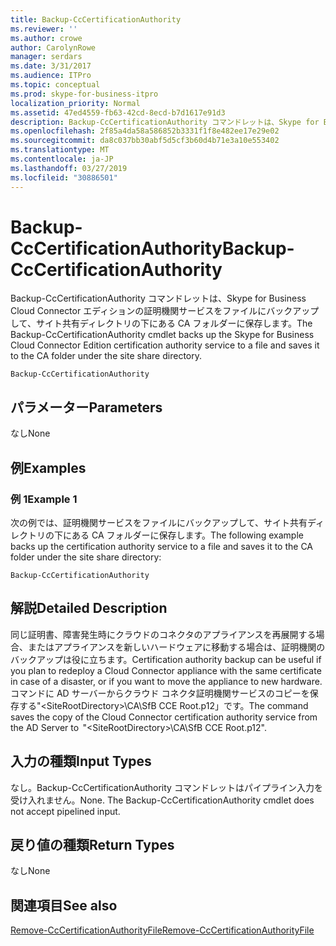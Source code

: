 ```yaml
---
title: Backup-CcCertificationAuthority
ms.reviewer: ''
ms.author: crowe
author: CarolynRowe
manager: serdars
ms.date: 3/31/2017
ms.audience: ITPro
ms.topic: conceptual
ms.prod: skype-for-business-itpro
localization_priority: Normal
ms.assetid: 47ed4559-fb63-42cd-8ecd-b7d1617e91d3
description: Backup-CcCertificationAuthority コマンドレットは、Skype for Business Cloud Connector エディションの証明機関サービスをファイルにバックアップして、サイト共有ディレクトリの下にある CA フォルダーに保存します。
ms.openlocfilehash: 2f85a4da58a586852b3331f1f8e482ee17e29e02
ms.sourcegitcommit: da8c037bb30abf5d5cf3b60d4b71e3a10e553402
ms.translationtype: MT
ms.contentlocale: ja-JP
ms.lasthandoff: 03/27/2019
ms.locfileid: "30886501"
---
```

# <a name="backup-cccertificationauthority"></a><span data-ttu-id="8a25e-103">Backup-CcCertificationAuthority</span><span class="sxs-lookup"><span data-stu-id="8a25e-103">Backup-CcCertificationAuthority</span></span>
 
<span data-ttu-id="8a25e-104">Backup-CcCertificationAuthority コマンドレットは、Skype for Business Cloud Connector エディションの証明機関サービスをファイルにバックアップして、サイト共有ディレクトリの下にある CA フォルダーに保存します。</span><span class="sxs-lookup"><span data-stu-id="8a25e-104">The Backup-CcCertificationAuthority cmdlet backs up the Skype for Business Cloud Connector Edition certification authority service to a file and saves it to the CA folder under the site share directory.</span></span>
  
```
Backup-CcCertificationAuthority 
```

## <a name="parameters"></a><span data-ttu-id="8a25e-105">パラメーター</span><span class="sxs-lookup"><span data-stu-id="8a25e-105">Parameters</span></span>

<span data-ttu-id="8a25e-106">なし</span><span class="sxs-lookup"><span data-stu-id="8a25e-106">None</span></span>
  
## <a name="examples"></a><span data-ttu-id="8a25e-107">例</span><span class="sxs-lookup"><span data-stu-id="8a25e-107">Examples</span></span>
<span data-ttu-id="8a25e-108"><a name="Examples"> </a></span><span class="sxs-lookup"><span data-stu-id="8a25e-108"></span></span>

### <a name="example-1"></a><span data-ttu-id="8a25e-109">例 1</span><span class="sxs-lookup"><span data-stu-id="8a25e-109">Example 1</span></span>

<span data-ttu-id="8a25e-110">次の例では、証明機関サービスをファイルにバックアップして、サイト共有ディレクトリの下にある CA フォルダーに保存します。</span><span class="sxs-lookup"><span data-stu-id="8a25e-110">The following example backs up the certification authority service to a file and saves it to the CA folder under the site share directory:</span></span>
  
```
Backup-CcCertificationAuthority 
```

## <a name="detailed-description"></a><span data-ttu-id="8a25e-111">解説</span><span class="sxs-lookup"><span data-stu-id="8a25e-111">Detailed Description</span></span>
<span data-ttu-id="8a25e-112"><a name="DetailedDescription"> </a></span><span class="sxs-lookup"><span data-stu-id="8a25e-112"></span></span>

<span data-ttu-id="8a25e-113">同じ証明書、障害発生時にクラウドのコネクタのアプライアンスを再展開する場合、またはアプライアンスを新しいハードウェアに移動する場合は、証明機関のバックアップは役に立ちます。</span><span class="sxs-lookup"><span data-stu-id="8a25e-113">Certification authority backup can be useful if you plan to redeploy a Cloud Connector appliance with the same certificate in case of a disaster, or if you want to move the appliance to new hardware.</span></span> <span data-ttu-id="8a25e-114">コマンドに AD サーバーからクラウド コネクタ証明機関サービスのコピーを保存する"\<SiteRootDirectory\>\CA\SfB CCE Root.p12」です。</span><span class="sxs-lookup"><span data-stu-id="8a25e-114">The command saves the copy of the Cloud Connector certification authority service from the AD Server to  "\<SiteRootDirectory\>\CA\SfB CCE Root.p12".</span></span>
  
## <a name="input-types"></a><span data-ttu-id="8a25e-115">入力の種類</span><span class="sxs-lookup"><span data-stu-id="8a25e-115">Input Types</span></span>
<span data-ttu-id="8a25e-116"><a name="InputTypes"> </a></span><span class="sxs-lookup"><span data-stu-id="8a25e-116"></span></span>

<span data-ttu-id="8a25e-p102">なし。Backup-CcCertificationAuthority コマンドレットはパイプライン入力を受け入れません。</span><span class="sxs-lookup"><span data-stu-id="8a25e-p102">None. The Backup-CcCertificationAuthority cmdlet does not accept pipelined input.</span></span>
  
## <a name="return-types"></a><span data-ttu-id="8a25e-119">戻り値の種類</span><span class="sxs-lookup"><span data-stu-id="8a25e-119">Return Types</span></span>
<span data-ttu-id="8a25e-120"><a name="ReturnTypes"> </a></span><span class="sxs-lookup"><span data-stu-id="8a25e-120"></span></span>

<span data-ttu-id="8a25e-121">なし</span><span class="sxs-lookup"><span data-stu-id="8a25e-121">None</span></span>
  
## <a name="see-also"></a><span data-ttu-id="8a25e-122">関連項目</span><span class="sxs-lookup"><span data-stu-id="8a25e-122">See also</span></span>
<span data-ttu-id="8a25e-123"><a name="ReturnTypes"> </a></span><span class="sxs-lookup"><span data-stu-id="8a25e-123"></span></span>

[<span data-ttu-id="8a25e-124">Remove-CcCertificationAuthorityFile</span><span class="sxs-lookup"><span data-stu-id="8a25e-124">Remove-CcCertificationAuthorityFile</span></span>](remove-cccertificationauthorityfile.md)
  

